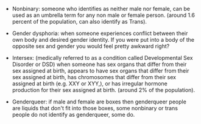 - Nonbinary: someone who identifies as neither male nor female, can be used as an umbrella term for any non male or female person. (around 1.6 percent of the population, can also identify as Trans).

- Gender dysphoria: when someone experiences conflict between their own body and desired gender identity. If you were put into a body of the opposite sex and gender you would feel pretty awkward right? 

- Intersex: (medically referred to as a condition called Developmental Sex Disorder or DSD) when someone has sex organs that differ from their sex assigned at birth, appears to have sex organs that differ from their sex assigned at birth, has chromosomes that differ from their sex assigned at birth (e.g. XXY or XYY,), or has irregular hormone production for their sex assigned at birth. (around 2% of the population).

- Genderqueer: if male and female are boxes then genderqueer people are liquids that don't fit into those boxes, some nonbinary or trans people do not identify as genderqueer, some do. 